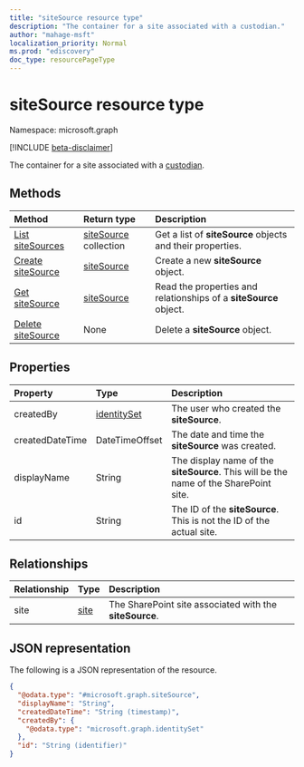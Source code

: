 ```yaml
---
title: "siteSource resource type"
description: "The container for a site associated with a custodian."
author: "mahage-msft"
localization_priority: Normal
ms.prod: "ediscovery"
doc_type: resourcePageType
---
```


# siteSource resource type

Namespace: microsoft.graph

[!INCLUDE [beta-disclaimer](../../includes/beta-disclaimer.md)]

The container for a site associated with a [custodian](custodian.md).

## Methods

|Method|Return type|Description|
|:---|:---|:---|
|[List siteSources](../api/custodian-list-sitesources.md)|[siteSource](../resources/sitesource.md) collection|Get a list of **siteSource** objects and their properties.|
|[Create siteSource](../api/custodian-post-sitesources.md)|[siteSource](../resources/sitesource.md)|Create a new **siteSource** object.|
|[Get siteSource](../api/sitesource-get.md)|[siteSource](../resources/sitesource.md)|Read the properties and relationships of a **siteSource** object.|
|[Delete siteSource](../api/sitesource-delete.md)|None|Delete a **siteSource** object.|

## Properties

|Property|Type|Description|
|:---|:---|:---|
|createdBy|[identitySet](../resources/identityset.md)|The user who created the **siteSource**.|
|createdDateTime|DateTimeOffset|The date and time the **siteSource** was created.|
|displayName|String|The display name of the **siteSource**. This will be the name of the SharePoint site.|
|id|String| The ID of the **siteSource**. This is not the ID of the actual site.|

## Relationships

|Relationship|Type|Description|
|:---|:---|:---|
|site|[site](../resources/site.md)|The SharePoint site associated with the **siteSource**.|

## JSON representation

The following is a JSON representation of the resource.
<!-- {
  "blockType": "resource",
  "keyProperty": "id",
  "@odata.type": "microsoft.graph.siteSource",
  "baseType": "microsoft.graph.dataSource",
  "openType": false
}
-->

``` json
{
  "@odata.type": "#microsoft.graph.siteSource",
  "displayName": "String",
  "createdDateTime": "String (timestamp)",
  "createdBy": {
    "@odata.type": "microsoft.graph.identitySet"
  },
  "id": "String (identifier)"
}
```
